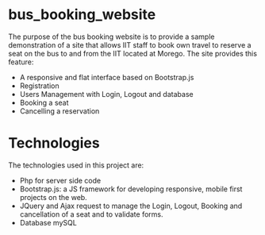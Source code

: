 bus_booking_website
===================

The purpose of the bus booking website is to provide a sample demonstration of a site that allows IIT staff to book own travel to reserve a seat on the bus to and 
from the IIT located at Morego.
The site provides this feature:

* A responsive and flat interface based on Bootstrap.js
* Registration
* Users Management with Login, Logout and database
* Booking a seat
* Cancelling a reservation

Technologies
===================
The technologies used in this project are:

* Php for server side code
* Bootstrap.js: a JS framework for developing responsive, mobile first projects on the web.
* JQuery and Ajax request to manage the Login, Logout, Booking and cancellation of a seat and to validate forms.
* Database mySQL 
